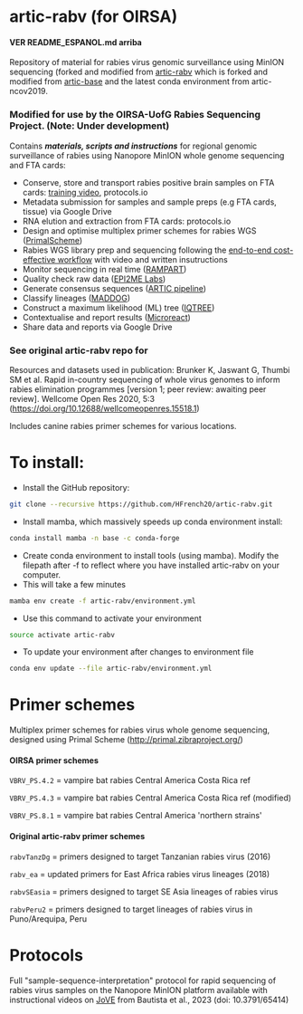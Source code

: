 # artic-rabv (for OIRSA)

#### VER README_ESPANOL.md arriba

Repository of material for rabies virus genomic surveillance using MinION sequencing (forked and modified from [artic-rabv](https://github.com/kirstyn/artic-rabv) which is forked and modified from [artic-base](https://github.com/artic-network/artic-base) and the latest conda environment from artic-ncov2019.

### Modified for use by the OIRSA-UofG Rabies Sequencing Project. (Note: Under development)

Contains ***materials, scripts and instructions*** for regional genomic surveillance of rabies using Nanopore MinION whole genome sequencing and FTA cards:

- Conserve, store and transport rabies positive brain samples on FTA cards: [training video](https://www.youtube.com/watch?v=fJ-_uupAVYA), protocols.io
- Metadata submission for samples and sample preps (e.g FTA cards, tissue) via Google Drive
- RNA elution and extraction from FTA cards: protocols.io
- Design and optimise multiplex primer schemes for rabies WGS ([PrimalScheme](https://primalscheme.com))
- Rabies WGS library prep and sequencing following the [end-to-end cost-effective workflow](https://www.jove.com/t/65414/whole-genome-sequencing-for-rapid-characterization-rabies-virus-using) with video and written insutructions
- Monitor sequencing in real time ([RAMPART](https://artic.network/rampart))
- Quality check raw data ([EPI2ME Labs](https://labs.epi2me.io))
- Generate consensus sequences ([ARTIC pipeline](https://artic.readthedocs.io/en/latest/))
- Classify lineages ([MADDOG](https://github.com/KathrynCampbell/MADDOG))
- Construct a maximum likelihood (ML) tree ([IQTREE](http://www.iqtree.org))
- Contextualise and report results ([Microreact](https://microreact.org))
- Share data and reports via Google Drive

### See original artic-rabv repo for
Resources and datasets used in publication:
Brunker K, Jaswant G, Thumbi SM et al. Rapid in-country sequencing of whole virus genomes to inform rabies elimination programmes [version 1; peer review: awaiting peer review]. Wellcome Open Res 2020, 5:3 (https://doi.org/10.12688/wellcomeopenres.15518.1)

Includes canine rabies primer schemes for various locations.

# To install: 
* Install the GitHub repository:  
```bash
git clone --recursive https://github.com/HFrench20/artic-rabv.git 
```
* Install mamba, which massively speeds up conda environment install:  
```bash
conda install mamba -n base -c conda-forge
```
* Create conda environment to install tools (using mamba). Modify the filepath after -f to reflect where you have installed artic-rabv on your computer.
* This will take a few minutes
```bash
mamba env create -f artic-rabv/environment.yml
``` 

* Use this command to activate your environment  
```bash
source activate artic-rabv  
```

* To update your environment after changes to environment file
```bash
conda env update --file artic-rabv/environment.yml
```

# Primer schemes  
Multiplex primer schemes for rabies virus whole genome sequencing, designed using Primal Scheme (http://primal.zibraproject.org/)  

#### OIRSA primer schemes
`VBRV_PS.4.2` = vampire bat rabies Central America Costa Rica ref

`VBRV_PS.4.3` = vampire bat rabies Central America Costa Rica ref (modified)

`VBRV_PS.8.1` = vampire bat rabies Central America 'northern strains'

#### Original artic-rabv primer schemes
`rabvTanzDg` = primers designed to target Tanzanian rabies virus (2016)

`rabv_ea` = updated primers for East Africa rabies virus lineages (2018)

`rabvSEasia` = primers designed to target SE Asia lineages of rabies virus  

`rabvPeru2` = primers designed to target lineages of rabies virus in Puno/Arequipa, Peru

# Protocols  
Full "sample-sequence-interpretation" protocol for rapid sequencing of rabies virus samples on the Nanopore MinION platform available with instructional videos on [JoVE](https://www.jove.com/t/65414/whole-genome-sequencing-for-rapid-characterization-rabies-virus-using) from Bautista et al., 2023 (doi: 10.3791/65414)



